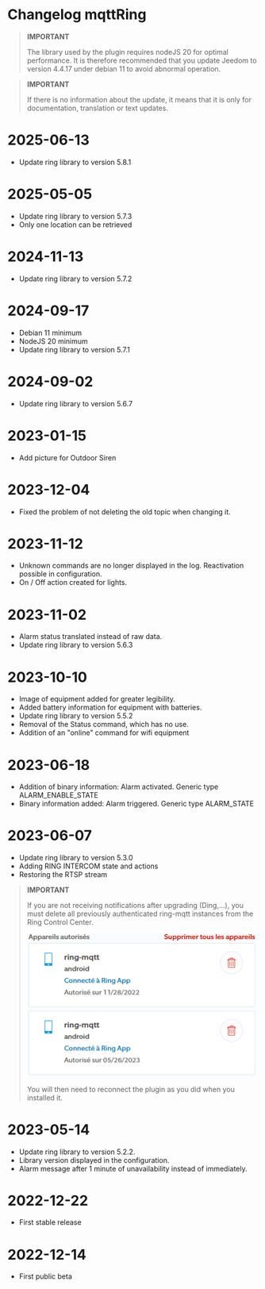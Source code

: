 # Changelog mqttRing

>**IMPORTANT**
>
>The library used by the plugin requires nodeJS 20 for optimal performance.
>It is therefore recommended that you update Jeedom to version 4.4.17 under debian 11 to avoid abnormal operation.

>**IMPORTANT**
>
>If there is no information about the update, it means that it is only for documentation, translation or text updates.

# 2025-06-13
- Update ring library to version 5.8.1

# 2025-05-05
- Update ring library to version 5.7.3
- Only one location can be retrieved

# 2024-11-13
- Update ring library to version 5.7.2

# 2024-09-17
- Debian 11 minimum
- NodeJS 20 minimum
- Update ring library to version 5.7.1

# 2024-09-02
- Update ring library to version 5.6.7

# 2023-01-15
- Add picture for Outdoor Siren

# 2023-12-04
- Fixed the problem of not deleting the old topic when changing it.

# 2023-11-12
- Unknown commands are no longer displayed in the log. Reactivation possible in configuration.
- On / Off action created for lights.

# 2023-11-02
- Alarm status translated instead of raw data.
- Update ring library to version 5.6.3

# 2023-10-10
- Image of equipment added for greater legibility.
- Added battery information for equipment with batteries.
- Update ring library to version 5.5.2
- Removal of the Status command, which has no use.
- Addition of an "online" command for wifi equipment

# 2023-06-18
- Addition of binary information: Alarm activated. Generic type ALARM_ENABLE_STATE
- Binary information added: Alarm triggered. Generic type ALARM_STATE

# 2023-06-07
- Update ring library to version 5.3.0
- Adding RING INTERCOM state and actions
- Restoring the RTSP stream

>**IMPORTANT**
>
>If you are not receiving notifications after upgrading (Ding,...),
>you must delete all previously authenticated ring-mqtt instances from the Ring Control Center.
>
>![RingControlCenter](../images/retrait_appareils.png)
>
>You will then need to reconnect the plugin as you did when you installed it.

# 2023-05-14
- Update ring library to version 5.2.2.
- Library version displayed in the configuration.
- Alarm message after 1 minute of unavailability instead of immediately.

# 2022-12-22
- First stable release

# 2022-12-14
- First public beta
